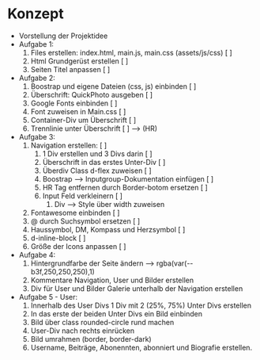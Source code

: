# Konzept

- Vorstellung der Projektidee
- Aufgabe 1:
    1. Files erstellen: index.html, main.js, main.css (assets/js/css) [ ]
    2. Html Grundgerüst erstellen [ ]
    3. Seiten Titel anpassen [ ]
- Aufgabe 2:
    1. Boostrap und eigene Dateien (css, js) einbinden [ ]
    2. Überschrift: QuickPhoto ausgeben [ ]
    3. Google Fonts einbinden [ ]
    4. Font zuweisen in Main.css [ ]
    3. Container-Div um Überschrift [ ]
    4. Trennlinie unter Überschrift [ ] --> (HR)
- Aufgabe 3:
    1. Navigation erstellen: [ ]
        1. 1 Div erstellen und 3 Divs darin [ ]
        2. Überschrift in das erstes Unter-Div [ ]
        2. Überdiv Class d-flex zuweisen [ ]
        3. Boostrap --> Inputgroup-Dokumentation einfügen [ ]
        4. HR Tag entfernen durch Border-botom ersetzen [ ]
        5. Input Feld verkleinern [ ]
            1. Div --> Style über width zuweisen
    2. Fontawesome einbinden [ ] 
    3. @ durch Suchsymbol ersetzen [ ]
    4. Haussymbol, DM, Kompass und Herzsymbol [ ]
    5. d-inline-block [ ]
    6. Größe der Icons anpassen [ ]
- Aufgabe 4:
    1. Hintergrundfarbe der Seite ändern --> rgba(var(--b3f,250,250,250),1)
    2. Kommentare Navigation, User und Bilder erstellen
    3. Div für User und Bilder Galerie unterhalb der Navigation erstellen
- Aufgabe 5 - User:
    1. Innerhalb des User Divs 1 Div mit 2 (25%, 75%) Unter Divs erstellen
    2. In das erste der beiden Unter Divs ein Bild einbinden
    3. Bild über class rounded-circle rund machen
    4. User-Div nach rechts einrücken
    5. Bild umrahmen (border, border-dark)
    6. Username, Beiträge, Abonennten, abonniert und Biografie erstellen.

